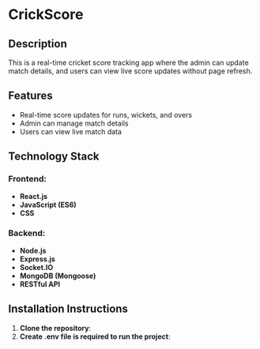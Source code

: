 # CrickScore


## Description
This is a real-time cricket score tracking app where the admin can update match details, and users can view live score updates without page refresh.

## Features
- Real-time score updates for runs, wickets, and overs
- Admin can manage match details
- Users can view live match data


## Technology Stack

### Frontend:
- **React.js**
- **JavaScript (ES6)**
- **CSS**

### Backend:
- **Node.js**
- **Express.js**
- **Socket.IO**
- **MongoDB (Mongoose)**
- **RESTful API**


## Installation Instructions

1. **Clone the repository**:
2. **Create .env file is required to run the project**:

  